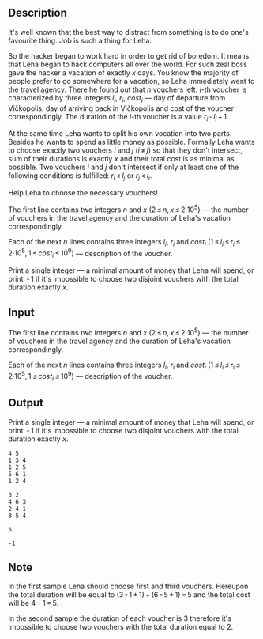 ## Description

<div><p>It's well known that the best way to distract from something is to do one's favourite thing. Job is such a thing for Leha.</p><p>So the hacker began to work hard in order to get rid of boredom. It means that Leha began to hack computers all over the world. For such zeal boss gave the hacker a vacation of exactly <span class="tex-span"><i>x</i></span> days. You know the majority of people prefer to go somewhere for a vacation, so Leha immediately went to the travel agency. There he found out that <span class="tex-span"><i>n</i></span> vouchers left. <span class="tex-span"><i>i</i></span>-th voucher is characterized by three integers <span class="tex-span"><i>l</i><sub class="lower-index"><i>i</i></sub></span>, <span class="tex-span"><i>r</i><sub class="lower-index"><i>i</i></sub></span>, <span class="tex-span"><i>cost</i><sub class="lower-index"><i>i</i></sub></span> — day of departure from Vičkopolis, day of arriving back in Vičkopolis and cost of the voucher correspondingly. The duration of the <span class="tex-span"><i>i</i></span>-th voucher is a value <span class="tex-span"><i>r</i><sub class="lower-index"><i>i</i></sub> - <i>l</i><sub class="lower-index"><i>i</i></sub> + 1</span>.</p><p>At the same time Leha wants to split his own vocation into two parts. Besides he wants to spend as little money as possible. Formally Leha wants to choose exactly two vouchers <span class="tex-span"><i>i</i></span> and <span class="tex-span"><i>j</i></span> <span class="tex-span">(<i>i</i> ≠ <i>j</i>)</span> so that they don't intersect, sum of their durations is <span class="tex-font-style-bf">exactly</span> <span class="tex-span"><i>x</i></span> and their total cost is as minimal as possible. Two vouchers <span class="tex-span"><i>i</i></span> and <span class="tex-span"><i>j</i></span> don't intersect if only at least one of the following conditions is fulfilled: <span class="tex-span"><i>r</i><sub class="lower-index"><i>i</i></sub> &lt; <i>l</i><sub class="lower-index"><i>j</i></sub></span> or <span class="tex-span"><i>r</i><sub class="lower-index"><i>j</i></sub> &lt; <i>l</i><sub class="lower-index"><i>i</i></sub></span>.</p><p>Help Leha to choose the necessary vouchers!</p></div><div class="input-specification"><p>The first line contains two integers <span class="tex-span"><i>n</i></span> and <span class="tex-span"><i>x</i></span> <span class="tex-span">(2 ≤ <i>n</i>, <i>x</i> ≤ 2·10<sup class="upper-index">5</sup>)</span> — the number of vouchers in the travel agency and the duration of Leha's vacation correspondingly.</p><p>Each of the next <span class="tex-span"><i>n</i></span> lines contains three integers <span class="tex-span"><i>l</i><sub class="lower-index"><i>i</i></sub></span>, <span class="tex-span"><i>r</i><sub class="lower-index"><i>i</i></sub></span> and <span class="tex-span"><i>cost</i><sub class="lower-index"><i>i</i></sub></span> <span class="tex-span">(1 ≤ <i>l</i><sub class="lower-index"><i>i</i></sub> ≤ <i>r</i><sub class="lower-index"><i>i</i></sub> ≤ 2·10<sup class="upper-index">5</sup>, 1 ≤ <i>cost</i><sub class="lower-index"><i>i</i></sub> ≤ 10<sup class="upper-index">9</sup>)</span> — description of the voucher.</p></div><div class="output-specification"><p>Print a single integer — a minimal amount of money that Leha will spend, or print <span class="tex-span"> - 1</span> if it's impossible to choose two disjoint vouchers with the total duration <span class="tex-font-style-bf">exactly</span> <span class="tex-span"><i>x</i></span>.</p></div>

## Input

<p>The first line contains two integers <span class="tex-span"><i>n</i></span> and <span class="tex-span"><i>x</i></span> <span class="tex-span">(2 ≤ <i>n</i>, <i>x</i> ≤ 2·10<sup class="upper-index">5</sup>)</span> — the number of vouchers in the travel agency and the duration of Leha's vacation correspondingly.</p><p>Each of the next <span class="tex-span"><i>n</i></span> lines contains three integers <span class="tex-span"><i>l</i><sub class="lower-index"><i>i</i></sub></span>, <span class="tex-span"><i>r</i><sub class="lower-index"><i>i</i></sub></span> and <span class="tex-span"><i>cost</i><sub class="lower-index"><i>i</i></sub></span> <span class="tex-span">(1 ≤ <i>l</i><sub class="lower-index"><i>i</i></sub> ≤ <i>r</i><sub class="lower-index"><i>i</i></sub> ≤ 2·10<sup class="upper-index">5</sup>, 1 ≤ <i>cost</i><sub class="lower-index"><i>i</i></sub> ≤ 10<sup class="upper-index">9</sup>)</span> — description of the voucher.</p>

## Output

<p>Print a single integer — a minimal amount of money that Leha will spend, or print <span class="tex-span"> - 1</span> if it's impossible to choose two disjoint vouchers with the total duration <span class="tex-font-style-bf">exactly</span> <span class="tex-span"><i>x</i></span>.</p>





```input1
4 5
1 3 4
1 2 5
5 6 1
1 2 4

```




```input2
3 2
4 6 3
2 4 1
3 5 4

```




```output1
5

```




```output2
-1

```



## Note

<p>In the first sample Leha should choose first and third vouchers. Hereupon the total duration will be equal to <span class="tex-span">(3 - 1 + 1) + (6 - 5 + 1) = 5</span> and the total cost will be <span class="tex-span">4 + 1 = 5</span>.</p><p>In the second sample the duration of each voucher is <span class="tex-span">3</span> therefore it's impossible to choose two vouchers with the total duration equal to <span class="tex-span">2</span>.</p>
